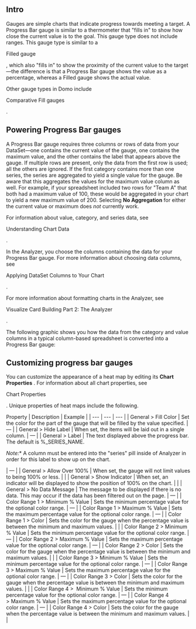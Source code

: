 

Intro
-------

Gauges are simple charts that indicate progress towards meeting a target. A Progress Bar gauge is similar to a thermometer that "fills in" to show how close the current value is to the goal. This gauge type does not include ranges. This gauge type is similar to a

Filled gauge

, which also "fills in" to show the proximity of the current value to the target—the difference is that a Progress Bar gauge shows the value as a percentage, whereas a Filled gauge shows the actual value.


 Other gauge types in Domo include

Comparative Fill gauges

.


 Powering Progress Bar gauges
------------------------------

A Progress Bar gauge requires three columns or rows of data from your DataSet—one contains the current value of the gauge, one contains the maximum value, and the other contains the label that appears above the gauge. If multiple rows are present, only the data from the first row is used; all the others are ignored. If the first category contains more than one series, the series are aggregated to yield a single value for the gauge. Be aware that this aggregates the values for the maximum value column as well. For example, if your spreadsheet included two rows for "Team A" that both had a maximum value of 100, these would be aggregated in your chart to yield a new maximum value of 200. Selecting
 **No Aggregation**
 for either the current value or maximum does
 *not*
 currently work.


 For information about value, category, and series data, see

Understanding Chart Data

.


 In the Analyzer, you choose the columns containing the data for your Progress Bar gauge. For more information about choosing data columns, see

Applying DataSet Columns to Your Chart

.


 For more information about formatting charts in the Analyzer, see

Visualize Card Building Part 2: The Analyzer

.


 The following graphic shows you how the data from the category and value columns in a typical column-based spreadsheet is converted into a Progress Bar gauge:

Customizing progress bar gauges
---------------------------------

You can customize the appearance of a heat map by editing its
 **Chart Properties**
 . For information about all chart properties, see

Chart Properties

. Unique properties of heat maps include the following.


 Property
  |
 Description
  |
 Example
  |
| --- | --- | --- |
|
 General > Fill Color
  |
 Set the color for the part of the gauge that will be filled by the value specified.
  |
 —
  |
|
 General > Hide Label
  |
 When set, the items will be laid out in a single column.
  |
 —
  |
|
 General > Label
  |
 The text displayed above the progress bar. The default is %\_SERIES\_NAME.

*Note:**
 A column must be entered into the "series" pill inside of Analyzer in order for this label to show up on the chart.

|
 —
  |
|
 General > Allow Over 100%
  |
 When set, the gauge will not limit values to being 100% or less.
  |  |
|
 General > Show Indicator
  |
 When set, an indicator will be displayed to show the position of 100% on the chart.
  |  |
|
 General > No Data Message
  |
 The message to be displayed if there is no data. This may occur if the data has been filtered out on the page.
  |
 —
  |
|
 Color Range 1 > Minimum % Value
  |
 Sets the minimum percentage value for the optional color range.
  |
 —
  |
|
 Color Range 1 > Maximum % Value
  |
 Sets the maximum percentage value for the optional color range.
  |
 —
  |
|
 Color Range 1 > Color
  |
 Sets the color for the gauge when the percentage value is between the minimum and maximum values.
  |  |
|
 Color Range 2 > Minimum % Value
  |
 Sets the minimum percentage value for the optional color range.
  |
 —
  |
|
 Color Range 2 > Maximum % Value
  |
 Sets the maximum percentage value for the optional color range.
  |
 —
  |
|
 Color Range 2 > Color
  |
 Sets the color for the gauge when the percentage value is between the minimum and maximum values.
  |  |
|
 Color Range 3 > Minimum % Value
  |
 Sets the minimum percentage value for the optional color range.
  |
 —
  |
|
 Color Range 3 > Maximum % Value
  |
 Sets the maximum percentage value for the optional color range.
  |
 —
  |
|
 Color Range 3 > Color
  |
 Sets the color for the gauge when the percentage value is between the minimum and maximum values.
  |  |
|
 Color Range 4 >  Minimum % Value
  |
 Sets the minimum percentage value for the optional color range.
  |
 —
  |
|
 Color Range 4 > Maximum % Value
  |
 Sets the maximum percentage value for the optional color range.
  |
 —
  |
|
 Color Range 4 > Color
  |
 Sets the color for the gauge when the percentage value is between the minimum and maximum values.
  |  |


